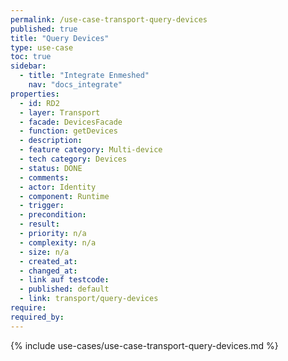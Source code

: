```yaml
---
permalink: /use-case-transport-query-devices
published: true
title: "Query Devices"
type: use-case
toc: true
sidebar:
  - title: "Integrate Enmeshed"
    nav: "docs_integrate"
properties:
  - id: RD2
  - layer: Transport
  - facade: DevicesFacade
  - function: getDevices
  - description:
  - feature category: Multi-device
  - tech category: Devices
  - status: DONE
  - comments:
  - actor: Identity
  - component: Runtime
  - trigger:
  - precondition:
  - result:
  - priority: n/a
  - complexity: n/a
  - size: n/a
  - created_at:
  - changed_at:
  - link auf testcode:
  - published: default
  - link: transport/query-devices
require:
required_by:
---
```


{% include use-cases/use-case-transport-query-devices.md %}
